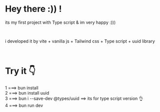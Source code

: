 <h1>Hey there :)) ! </h1>

<p>its my first project with Type script & im very happy :)))
</p><br>
<p>i developed it by vite + vanilla js + Tailwind css + Type script + uuid library 
</p><br>


<h1> Try it 👇</h1>
1 ===>  bun install <br>
2 ===>  bun install uuid  <br>
3 ===>  bun  i --save-dev @types/uuid      ==> its for type script version 👌  <br>
4 ===>  bun run dev 
